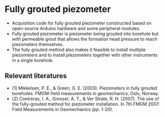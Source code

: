 # Fully grouted piezometer
- Acquisition code for fully grouted piezometer constructed based on open-source Arduino hardware and some peripheral modules.
- Fully grouted piezometer is piezometer being grouted into borehole but with permeable grout that allows the formation head pressure to reach piezometers themselves.
- The fully grouted method also makes it feasible to install multiple piezometers and to install piezometers together with other instruments in a single borehole.

## Relevant literatures
- <a id="1">[1]</a> Mikkelsen, P. E., & Green, G. E. (2003). Piezometers in fully grouted boreholes. FMGM-field measurements in geomechanics, Oslo, Norway.
- <a id="2">[2]</a> Contreras, I. A., Grosser, A. T., & Ver Strate, R. H. (2007). The use of the fully-grouted method for piezometer installation. In 7th FMGM 2007: Field Measurements in Geomechanics (pp. 1-20).

